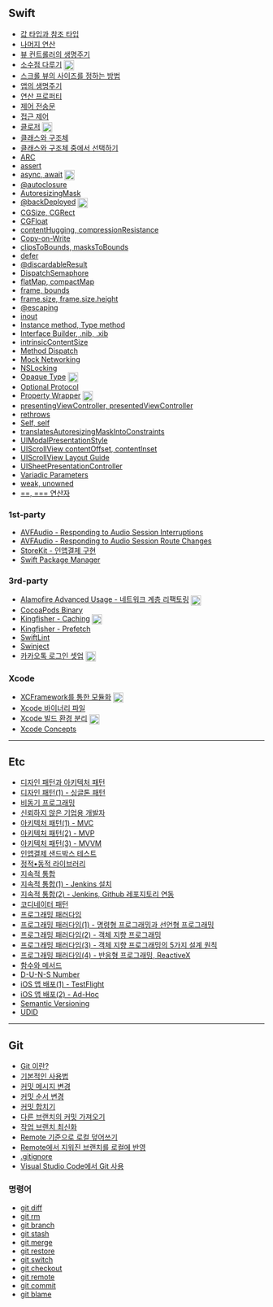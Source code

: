 ##  Swift
- [값 타입과 참조 타입](Swift/call-by-value-reference.md)
- [나머지 연산](Swift/remainder.md)
- [뷰 컨트롤러의 생명주기](./Swift/uiviewcontroller-life-cycle.md)
- [소수점 다루기](https://jaeyoungan.medium.com/swift-%EC%86%8C%EC%88%98%EC%A0%90-%EB%8B%A4%EB%A3%A8%EA%B8%B0-cd78cf00f937) <img src="https://user-images.githubusercontent.com/61190690/167519208-27bbbfbe-700f-49d3-a517-579cca72817b.png" width="20" align="center">
- [스크롤 뷰의 사이즈를 정하는 방법](Swift/uiscrollview-size.md)
- [앱의 생명주기](Swift/app-life-cycle.md)
- [연산 프로퍼티](Swift/computed-properties.md)
- [제어 전송문](Swift/control-transfer-statements.md)
- [접근 제어](Swift/access-control.md)
- [클로저](https://fromdave.medium.com/closure-5884c4652479) <img src="https://user-images.githubusercontent.com/61190690/167519208-27bbbfbe-700f-49d3-a517-579cca72817b.png" width="20" align="center">
- [클래스와 구조체](./Swift/struct-class.md)
- [클래스와 구조체 중에서 선택하기](./Swift/struct-class-choosing.md)
- [ARC](Swift/arc.md)
- [assert](Swift/assert.md)
- [async, await](https://jaeyoungan.medium.com/swift-async-await-f6e812fa2517) <img src="https://user-images.githubusercontent.com/61190690/167519208-27bbbfbe-700f-49d3-a517-579cca72817b.png" width="20" align="center">
- [@autoclosure](Swift/autoclosure.md)
- [AutoresizingMask](./Swift/autoresizingMask.md)
- [@backDeployed](https://jaeyoungan.medium.com/swift-5-8-backdeployed-692658fbfaa5) <img src="https://user-images.githubusercontent.com/61190690/167519208-27bbbfbe-700f-49d3-a517-579cca72817b.png" width="20" align="center">
- [CGSize, CGRect](Swift/cgsize-cgrect.md)
- [CGFloat](Swift/cgfloat.md)
- [contentHugging, compressionResistance](Swift/content-hugging%2C%20compression-resistance.md)
- [Copy-on-Write](./Swift/copy-on-write.md)
- [clipsToBounds, masksToBounds](Swift/clips-to-bounds%2C%20masks-to-bounds.md)
- [defer](Swift/defer.md)
- [@discardableResult](Swift/discardable-result.md)
- [DispatchSemaphore](Swift/Concurrency/dispatch-semaphore.md)
- [flatMap, compactMap](Swift/flat-map%2C%20compact-map.md)
- [frame, bounds](Swift/frame%2C%20bounds.md)
- [frame.size, frame.size.height](Swift/frame-size-height%2C%20frame-height.md)
- [@escaping](Swift/escaping-closure.md)
- [inout](Swift/inout.md)
- [Instance method, Type method](Swift/instance-type-method.md)
- [Interface Builder, .nib, .xib](Swift/interface-builder-nib-xib.md)
- [intrinsicContentSize](Swift/intrinsic-content-size.md)
- [Method Dispatch](Swift/method-dispatch.md)
- [Mock Networking](Swift/Test/mock-networking.md)
- [NSLocking](Swift/Concurrency/nslocking.md)
- [Opaque Type](https://jaeyoungan.medium.com/swift-opaque-type-c86a2a4b2e6) <img src="https://user-images.githubusercontent.com/61190690/167519208-27bbbfbe-700f-49d3-a517-579cca72817b.png" width="20" align="center">
- [Optional Protocol](./Swift/optional-protocol.md)
- [Property Wrapper](https://fromdave.medium.com/property-wrapper-86a9eeb4c7) <img src="https://user-images.githubusercontent.com/61190690/167519208-27bbbfbe-700f-49d3-a517-579cca72817b.png" width="20" align="center"> 
- [presentingViewController, presentedViewController](Swift/presenting%2C%20presented.md)
- [rethrows](Swift/rethrows.md)
- [Self, self](Swift/self.md)
- [translatesAutoresizingMaskIntoConstraints](Swift/translatesAutoresizingMaskIntoConstraint.md)
- [UIModalPresentationStyle](Swift/uimodalpresentationstyle.md)
- [UIScrollView contentOffset, contentInset](Swift/content-offset%2C%20content-inset.md)
- [UIScrollView Layout Guide](Swift/uiscrollview-layout-guide.md)
- [UISheetPresentationController](Swift/uisheetpresentationcontroller.md)
- [Variadic Parameters](Swift/variadic-parameters.md)
- [weak, unowned](Swift/weak-unowned-reference.md)
- [==, === 연산자](Swift/%3D%3D%2C%20%3D%3D%3D.md)

### 1st-party
- [AVFAudio - Responding to Audio Session Interruptions](./Swift/1st-party/avfaudio-responding-to-audio-session-interruptions.md)
- [AVFAudio - Responding to Audio Session Route Changes](./Swift/1st-party/avfaudio-responding-to-audio-session-route-changes.md)
- [StoreKit - 인앱결제 구현](./Swift/1st-party/StoreKit/storekit.md)
- [Swift Package Manager](./Swift/1st-party/SPM/spm.md)

### 3rd-party
- [Alamofire Advanced Usage - 네트워크 계층 리팩토링](https://fromdave.medium.com/alamofire-%ED%99%9C%EC%9A%A9%EA%B8%B0-8bf5274fbaf) <img src="https://user-images.githubusercontent.com/61190690/167519208-27bbbfbe-700f-49d3-a517-579cca72817b.png" width="20" align="center"> 
- [CocoaPods Binary](./Swift/3rd-party/cocoapods-binary.md)
- [Kingfisher - Caching](https://medium.com/@jaeyoungan/kingfisher-1-%EC%BA%90%EC%8B%B1-c45a54505d22) <img src="https://user-images.githubusercontent.com/61190690/167519208-27bbbfbe-700f-49d3-a517-579cca72817b.png" width="20" align="center"> 
- [Kingfisher - Prefetch](Swift/3rd-party/kingfisher-prefetch.md)
- [SwiftLint](Swift/3rd-party/swiftlint.md)
- [Swinject](Swift/3rd-party/swinject.md)
- [카카오톡 로그인 셋업](https://jaeyoungan.medium.com/%EC%B9%B4%EC%B9%B4%EC%98%A4%ED%86%A1-%EB%A1%9C%EA%B7%B8%EC%9D%B8-1-%EC%A4%80%EB%B9%84-11f8357f2a52) <img src="https://user-images.githubusercontent.com/61190690/167519208-27bbbfbe-700f-49d3-a517-579cca72817b.png" width="20" align="center"> 

### Xcode
- [XCFramework를 통한 모듈화](https://jaeyoungan.medium.com/xcframework%EB%A5%BC-%ED%86%B5%ED%95%9C-%EB%AA%A8%EB%93%88%ED%99%94-7f5d36ccbcee) <img src="https://user-images.githubusercontent.com/61190690/167519208-27bbbfbe-700f-49d3-a517-579cca72817b.png" width="20" align="center"> 
- [Xcode 바이너리 파일](./Swift/Xcode/xcode-binary-file.md)
- [Xcode 빌드 환경 분리](https://jaeyoungan.medium.com/xcode-%EB%B9%8C%EB%93%9C-%ED%99%98%EA%B2%BD-%EB%B6%84%EB%A6%AC%ED%95%98%EA%B8%B0-ad4cc497da7d) <img src="https://user-images.githubusercontent.com/61190690/167519208-27bbbfbe-700f-49d3-a517-579cca72817b.png" width="20" align="center"> 
- [Xcode Concepts](./Swift/Xcode/xcode-concepts.md)
---
## Etc
- [디자인 패턴과 아키텍처 패턴](./Etc/design-architecture-pattern.md)
- [디자인 패턴(1) - 싱글톤 패턴](./Etc/design-pattern-singleton.md)
- [비동기 프로그래밍](./Etc/async-programming.md)
- [신뢰하지 않은 기업용 개발자](./Etc/%EC%8B%A0%EB%A2%B0%ED%95%98%EC%A7%80-%EC%95%8A%EC%9D%80-%EA%B8%B0%EC%97%85%EC%9A%A9-%EA%B0%9C%EB%B0%9C%EC%9E%90.md)
- [아키텍처 패턴(1) - MVC](./Etc/mvc.md)
- [아키텍처 패턴(2) - MVP](./Etc/mvp.md)
- [아키텍처 패턴(3) - MVVM](./Etc/mvvm.md)
- [인앱결제 샌드박스 테스트](./Etc/iap-sandbox.md)
- [정적•동적 라이브러리](./Etc/static-dynamic-library.md)
- [지속적 통합](./Etc/continuous-integration.md)
- [지속적 통합(1) - Jenkins 설치](./Etc/jenkins(1).md)
- [지속적 통합(2) - Jenkins, Github 레포지토리 연동](./Etc/jenkins(2).md)
- [코디네이터 패턴](./Etc/coordinator-pattern.md)
- [프로그래밍 패러다임](./Etc/programming-paradigm.md)
- [프로그래밍 패러다임(1) - 명령형 프로그래밍과 선언형 프로그래밍](./Etc/imperative-and-declarative-programming.md)
- [프로그래밍 패러다임(2) - 객체 지향 프로그래밍](./Etc/object-oriented-programming.md)
- [프로그래밍 패러다임(3) - 객체 지향 프로그래밍의 5가지 설계 원칙](./Etc/solid.md)
- [프로그래밍 패러다임(4) - 반응형 프로그래밍, ReactiveX](./Etc/reactive-programming.md)
- [함수와 메서드](./Etc/function-method.md)
- [D-U-N-S Number](/Etc/duns-number.md)
- [iOS 앱 배포(1) - TestFlight](./Etc/testflight.md)
- [iOS 앱 배포(2) - Ad-Hoc](./Etc/adhoc.md)
- [Semantic Versioning](./Etc/semantic-versioning.md)
- [UDID](./Etc/udid.md)
---
## Git
- [Git 이란?](./Git/git.md)
- [기본적인 사용법](./Git/%EA%B8%B0%EB%B3%B8%EC%A0%81%EC%9D%B8_%EC%82%AC%EC%9A%A9%EB%B2%95.md)
- [커밋 메시지 변경](./Git/%EC%BB%A4%EB%B0%8B%20_%EB%A9%94%EC%8B%9C%EC%A7%80_%EB%B3%80%EA%B2%BD.md)
- [커밋 순서 변경](./Git/%EC%BB%A4%EB%B0%8B_%EC%88%9C%EC%84%9C_%EB%B3%80%EA%B2%BD.md)
- [커밋 합치기](./Git/%EC%BB%A4%EB%B0%8B_%ED%95%A9%EC%B9%98%EA%B8%B0.md)
- [다른 브랜치의 커밋 가져오기](./Git/%EB%8B%A4%EB%A5%B8_%EB%B8%8C%EB%9E%9C%EC%B9%98%EC%9D%98_%EC%BB%A4%EB%B0%8B_%EA%B0%80%EC%A0%B8%EC%98%A4%EA%B8%B0.md)
- [작업 브랜치 최신화](./Git/%EC%9E%91%EC%97%85_%EB%B8%8C%EB%9E%9C%EC%B9%98_%EC%B5%9C%EC%8B%A0%ED%99%94.md)
- [Remote 기준으로 로컬 덮어쓰기](./Git/Remote_%EA%B8%B0%EC%A4%80%EC%9C%BC%EB%A1%9C_%EB%8D%AE%EC%96%B4%EC%93%B0%EA%B8%B0.md)
- [Remote에서 지워진 브랜치를 로컬에 반영](./Git/Remote%EC%97%90%EC%84%9C_%EC%A7%80%EC%9B%8C%EC%A7%84_%EB%B8%8C%EB%9E%9C%EC%B9%98_%EB%B0%98%EC%98%81.md)
- [.gitignore](./Git/gitignore.md)
- [Visual Studio Code에서 Git 사용](./Etc/git-in-vscode.md)

### 명령어
- [git diff](./Git/git-diff.md)
- [git rm](./Git/git-rm.md)
- [git branch](./Git/git-branch.md)
- [git stash](./Git/git-stash.md)
- [git merge](./Git/git-merge.md)
- [git restore](./Git/git-restore.md)
- [git switch](./Git/git-switch.md)
- [git checkout](./Git/git-checkout.md)
- [git remote](./Git/git-remote.md)
- [git commit](./Git/git-commit.md)
- [git blame](./Git/git-blame.md)
